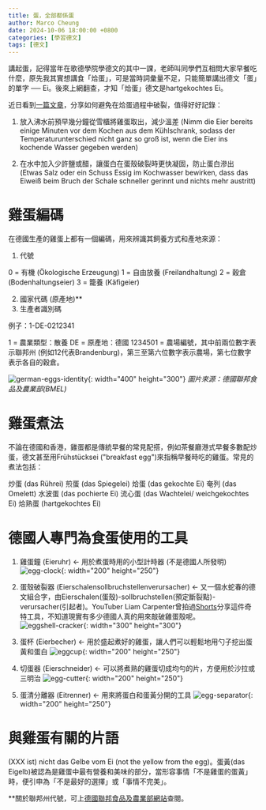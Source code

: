 ```yaml
---
title: 蛋，全部都係蛋
author: Marco Cheung
date: 2024-10-06 18:00:00 +0800
categories: [學習德文]
tags: [德文]
---
```


講起蛋，記得當年在歌德學院學德文的其中一課，老師叫同學們互相問大家早餐吃什麼，原先我其實想講食「烚蛋」，可是當時詞彙量不足，只能簡單講出德文「蛋」的單字 ── Ei。後來上網翻查，才知「烚蛋」德文是hartgekochtes Ei。

近日看到[一篇文章](https://www.lecker.de/eier-kochen-so-einfach-gehts-50565.html)，分享如何避免在烚蛋過程中破裂，值得好好記錄：

1) 放入沸水前預早幾分鐘從雪櫃將雞蛋取出，減少溫差 (Nimm die Eier bereits einige Minuten vor dem Kochen aus dem Kühlschrank, sodass der Temperaturunterschied nicht ganz so groß ist, wenn die Eier ins kochende Wasser gegeben werden)

2) 在水中加入少許鹽或醋，讓蛋白在蛋殼破裂時更快凝固，防止蛋白滲出 (Etwas Salz oder ein Schuss Essig im Kochwasser bewirken, dass das Eiweiß beim Bruch der Schale schneller gerinnt und nichts mehr austritt)

# 雞蛋編碼
在德國生產的雞蛋上都有一個編碼，用來辨識其飼養方式和產地來源：

1) 代號

0 = 有機 (Ökologische Erzeugung)
1 = 自由放養 (Freilandhaltung)
2 = 穀倉 (Bodenhaltungseier)
3 = 籠養 (Käfigeier)

2) 國家代碼 (原產地)**
3) 生產者識別碼

例子：1-DE-0212341

1 = 農業類型：散養
DE = 原產地：德國
1234501 = 農場編號，其中前兩位數字表示聯邦州 (例如12代表Brandenburg)，第三至第六位數字表示農場，第七位數字表示各自的穀倉。

![german-eggs-identity](/images/Eierkennzeichnung.jpg){: width="400" height="300"}
_圖片來源：德國聯邦食品及農業部(BMEL)_


# 雞蛋煮法
不論在德國和香港，雞蛋都是傳統早餐的常見配搭，例如茶餐廳港式早餐多數配炒蛋，德文甚至用Frühstücksei ("breakfast egg")來指稱早餐時吃的雞蛋。常見的煮法包括：

炒蛋 (das Rührei)
煎蛋 (das Spiegelei)
烚蛋 (das gekochte Ei)
奄列 (das Omelett)
水波蛋 (das pochierte Ei)
流心蛋 (das Wachtelei/ weichgekochtes Ei)
烚熟蛋 (hartgekochtes Ei)


# 德國人專門為食蛋使用的工具
1) 雞蛋鐘 (Eieruhr) <- 用於煮蛋時用的小型計時器 (不是德國人所發明)
![egg-clock](/images/Eieruhr.jpg){: width="200" height="250"}

2) 蛋殼破裂器 (Eierschalensollbruchstellenverursacher) <- 又一個水蛇春的德文組合字，由Eierschalen(蛋殼)-sollbruchstellen(預定斷裂點)-verursacher(引起者)。YouTuber Liam Carpenter曾拍過[Shorts](https://www.youtube.com/shorts/IEE7Q_e0xMU)分享這件奇特工具，不知道現實有多少德國人真的用來敲破雞蛋殼呢。
![eggshell-cracker](/images/Eierschalensollbruchstellenverursacher.jpg){: width="300" height="300"}

3) 蛋杯 (Eierbecher) <- 用於盛起煮好的雞蛋，讓人們可以輕鬆地用勺子挖出蛋黃和蛋白
![eggcup](/images/eierbecher.jpeg){: width="200" height="250"}

4) 切蛋器 (Eierschneider) <- 可以將煮熟的雞蛋切成均勻的片，方便用於沙拉或三明治
![egg-cutter](/images/eierschneider.jpg){: width="200" height="250"}

5) 蛋清分離器 (Eitrenner) <- 用來將蛋白和蛋黃分開的工具
![egg-separator](/images/Eitrenner.jpg){: width="200" height="250"}


# 與雞蛋有關的片語
(XXX ist) nicht das Gelbe vom Ei (not the yellow from the egg)。蛋黃(das Eigelb)被認為是雞蛋中最有營養和美味的部分，當形容事情「不是雞蛋的蛋黃」時，便引申為「不是最好的選擇」或「事情不完美」。


**關於聯邦州代號，可上[德國聯邦食品及農業部網站](https://www.bmel.de/DE/themen/ernaehrung/lebensmittel-kennzeichnung/pflichtangaben/eierkennzeichnung.html)查閱。